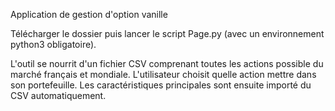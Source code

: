 Application de gestion d'option vanille

Télécharger le dossier puis lancer le script Page.py (avec un environnement python3 obligatoire).

L'outil se nourrit d'un fichier CSV comprenant toutes les actions possible du marché français et mondiale. L'utilisateur choisit quelle action mettre dans son portefeuille. Les caractéristiques principales sont ensuite importé du CSV automatiquement. 
